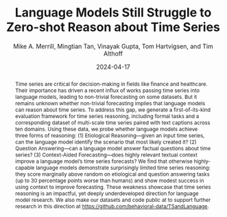 ---
abstract: 'Time series are critical for decision-making in fields like finance and
  healthcare. Their importance has driven a recent influx of works passing time series
  into language models, leading to non-trivial forecasting on some datasets. But it
  remains unknown whether non-trivial forecasting implies that language models can
  reason about time series. To address this gap, we generate a first-of-its-kind evaluation
  framework for time series reasoning, including formal tasks and a corresponding
  dataset of multi-scale time series paired with text captions across ten domains.
  Using these data, we probe whether language models achieve three forms of reasoning:
  (1) Etiological Reasoning—given an input time series, can the language model identify
  the scenario that most likely created it? (2) Question Answering—can a language
  model answer factual questions about time series? (3) Context-Aided Forecasting—does
  highly relevant textual context improve a language model’s time series forecasts?
  We find that otherwise highly-capable language models demonstrate surprisingly limited
  time series reasoning: they score marginally above random on etiological and question
  answering tasks (up to 30 percentage points worse than humans) and show modest success
  in using context to improve forecasting. These weakness showcase that time series
  reasoning is an impactful, yet deeply underdeveloped direction for language model
  research. We also make our datasets and code public at to support further research
  in this direction at https://github.com/behavioral-data/TSandLanguage.'
author: Mike A. Merrill, Mingtian Tan, Vinayak Gupta, Tom Hartvigsen, and Tim Althoff
date: '2024-04-17'
eprint: '2404.11757'

eprintclass: cs
eprinttype: arxiv
key: merrillLanguageModelsStill2024
keywords: Computer Science - Computation and Language
langid: english
pdf_path: resources/pubpdfs/merrillLanguageModelsStill2024.pdf
pubstate: preprint
thumb_path: resources/thumbnails/merrillLanguageModelsStill2024.png
title: '  Language Models Still Struggle to Zero-shot Reason about Time Series'
url: http://arxiv.org/abs/2404.11757
urldate: '2024-05-14'
venue: Preprint
year: '2024'
---